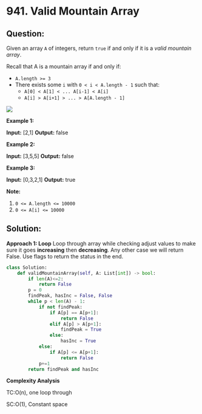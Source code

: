 
  

# 941. Valid Mountain Array

  

  

## Question:

Given an array  `A`  of integers, return  `true`  if and only if it is a  _valid mountain array_.

Recall that A is a mountain array if and only if:

-   `A.length >= 3`
-   There exists some  `i`  with `0 < i < A.length - 1` such that:
    -   `A[0] < A[1] < ... A[i-1] < A[i]`
    -   `A[i] > A[i+1] > ... > A[A.length - 1]`

  
![](https://assets.leetcode.com/uploads/2019/10/20/hint_valid_mountain_array.png)

**Example 1:**

**Input:** [2,1]
**Output:** false

**Example 2:**

**Input:** [3,5,5]
**Output:** false

**Example 3:**

**Input:** [0,3,2,1]
**Output:** true

**Note:**

1.  `0 <= A.length <= 10000`
2.  `0 <= A[i] <= 10000`
## Solution:

  

**Approach 1: Loop**
Loop through array while checking adjust values to make sure it goes **increasing** then **decreasing**.
Any other case we will return False.
Use flags to return the status in the end.
```python
class Solution:
    def validMountainArray(self, A: List[int]) -> bool:
        if len(A)<=2:
            return False
        p = 0
        findPeak, hasInc = False, False
        while p < len(A) - 1:
            if not findPeak:
                if A[p] == A[p+1]:
                    return False
                elif A[p] > A[p+1]:
                    findPeak = True
                else:
                    hasInc = True
            else:
                if A[p] <= A[p+1]:
                    return False
            p+=1
        return findPeak and hasInc
```
**Complexity Analysis**

TC:O(n), one loop through
  

SC:O(1), Constant space
